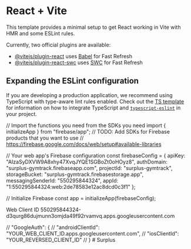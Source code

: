# React + Vite

This template provides a minimal setup to get React working in Vite with HMR and some ESLint rules.

Currently, two official plugins are available:

- [@vitejs/plugin-react](https://github.com/vitejs/vite-plugin-react/blob/main/packages/plugin-react) uses [Babel](https://babeljs.io/) for Fast Refresh
- [@vitejs/plugin-react-swc](https://github.com/vitejs/vite-plugin-react/blob/main/packages/plugin-react-swc) uses [SWC](https://swc.rs/) for Fast Refresh

## Expanding the ESLint configuration

If you are developing a production application, we recommend using TypeScript with type-aware lint rules enabled. Check out the [TS template](https://github.com/vitejs/vite/tree/main/packages/create-vite/template-react-ts) for information on how to integrate TypeScript and [`typescript-eslint`](https://typescript-eslint.io) in your project.

// Import the functions you need from the SDKs you need
import { initializeApp } from "firebase/app";
// TODO: Add SDKs for Firebase products that you want to use
// https://firebase.google.com/docs/web/setup#available-libraries

// Your web app's Firebase configuration
const firebaseConfig = {
apiKey: "AIzaSyDXVW9A8xhy47XvqJYQE1SGBoZt0oHOyz8",
authDomain: "surplus-gymtrack.firebaseapp.com",
projectId: "surplus-gymtrack",
storageBucket: "surplus-gymtrack.firebasestorage.app",
messagingSenderId: "550295844324",
appId: "1:550295844324:web:2de78583e12ac8dcd0c3f1"
};

// Initialize Firebase
const app = initializeApp(firebaseConfig);

Web Client ID
550295844324-d3qurg86dujmunn3omjda49f92rvamvq.apps.googleusercontent.com

// "GoogleAuth": {
// "androidClientId": "YOUR_WEB_CLIENT_ID.apps.googleusercontent.com",
// "iosClientId": "YOUR_REVERSED_CLIENT_ID"
// }
#   S u r p l u s  
 